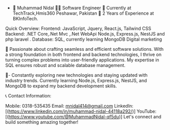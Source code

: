 - 👋 Muhammad Nidal
👨‍💻 Software Engineer
💼 Currently at TechTrack,Hmis360 Peshawar, Pakistan
📆 2 Years of Experience at BKInfoTech.

Quick Overview:
Frontend: JavaScript, Jquery, React.js, Tailwind CSS
Backend: .NET Core,.Net Mvc ,.Net WebApi Node.js, Express.js, NestJS and php laravel .
Database: SQL, currently learning MongoDB
Digital marketing

🌟 Passionate about crafting seamless and efficient software solutions. With a strong foundation in both frontend and backend technologies, I thrive on turning complex problems into user-friendly applications. My expertise in SQL ensures robust and scalable database management.

🚀- Constantly exploring new technologies and staying updated with industry trends. Currently learning Node.js, Express.js, NestJS, and MongoDB to expand my backend development skills.

📞 Contact Information:

Mobile: 0318-535435
Email: mnidal414@gmail.com
LinkedIn: [(https://www.linkedin.com/in/muhammad-nidal-44118a292/)]
YouTube: [(https://www.youtube.com/@MuhammadNidal-qf5du)]
Let's connect and build something amazing together!

<!---
MuhammadNidal/MuhammadNidal is a ✨ special ✨ repository because its `README.md` (this file) appears on your GitHub profile.
You can click the Preview link to take a look at your changes.
--->
